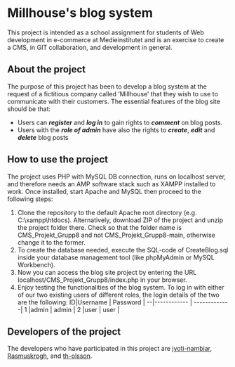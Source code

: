 # Millhouse's blog system
This project is intended as a school assignment for students of Web development in e-commerce at Medieinstitutet and is an exercise to create a CMS, in GIT collaboration, and development in general.
## About the project
The purpose of this project has been to develop a blog system at the request of a fictitious company called ‘Millhouse’ that they wish to use to communicate with their customers.
The essential features of the blog site should be that:
- Users can ***register*** and ***log in*** to gain rights to ***comment*** on blog posts.
- Users with the ***role of admin*** have also the rights to ***create***, ***edit*** and ***delete*** blog posts
## How to use the project
The project uses PHP with MySQL DB connection, runs on localhost server, and therefore needs an AMP software stack such as XAMPP installed to work. Once installed, start Apache and MySQL then proceed to the following steps:
1.	Clone the repository to the default Apache root directory (e.g. C:\xampp\htdocs). Alternatively, download ZIP of the project and unzip the project folder there. Check so that the folder name is CMS_Projekt_Grupp8 and not CMS_Projekt_Grupp8-main, otherwise change it to the former.
2.	To create the database needed, execute the SQL-code of CreateBlog.sql inside your database management tool (like phpMyAdmin or MySQL Workbench).
3.	Now you can access the blog site project by entering the URL localhost/CMS_Projekt_Grupp8/index.php in your browser.
4.	Enjoy testing the functionalities of the blog system. To log in with either of our two existing users of different roles, the login details of the two are the following:
    ID|Username     | Password     |
    --|------------ | -------------|
    1 |admin        | admin        |
    2 |user         | user         |
## Developers of the project
The developers who have participated in this project are [jyoti-nambiar](https://github.com/jyoti-nambiar), [Rasmuskrogh](https://github.com/Rasmuskrogh), and [th-olsson](https://github.com/th-olsson).
